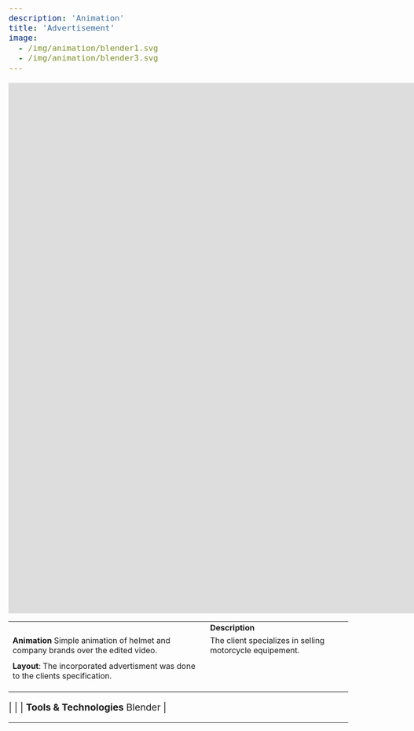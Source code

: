 ```yaml
---
description: 'Animation'
title: 'Advertisement'
image: 
  - /img/animation/blender1.svg
  - /img/animation/blender3.svg
---
```

<style>
  body {
    font-size: larger;
  }
</style>

<iframe src="https://player.vimeo.com/video/894085400?badge=0&amp;autopause=0&amp;player_id=0&amp;app_id=58479" width="1920" height="1080" frameborder="0" 
  class="w-full sm:h-720 md:h-800 lg:h-1080"  
  allow="autoplay; fullscreen" allowfullscreen>
</iframe>

|  | |
|----------|----------|
| | **Description** |
| **Animation** Simple animation of helmet and company brands over the edited video. |   The client specializes in selling motorcycle equipement. |
| |  |
| **Layout**: The incorporated advertisment was done to the clients specification.   |  |
| |  |
|  |
| |  |
|
|  | **Tools & Technologies** Blender |


---








